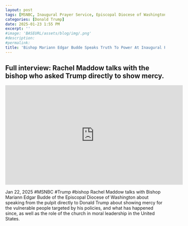 ```yaml
---
layout: post
tags: [MSNBC, Inaugural Prayer Service, Episcopal Diocese of Washington, Bishop Mariann Edgar Budde, mercy, moral leadership, politics]
categories: [Donald Trump]
date: 2025-01-23 1:55 PM
excerpt: ''
#image: 'BASEURL/assets/blog/img/.png'
#description:
#permalink:
title: 'Bishop Mariann Edgar Budde Speaks Truth To Power At Inaugural Prayer Service'
---
```



## Full interview: Rachel Maddow talks with the bishop who asked Trump directly to show mercy.

<iframe width="560" height="315" src="https://www.youtube.com/embed/XsKZA0bBNu8?si=mefWbOMY-iTvA2GP" title="YouTube video player" frameborder="0" allow="accelerometer; autoplay; clipboard-write; encrypted-media; gyroscope; picture-in-picture; web-share" referrerpolicy="strict-origin-when-cross-origin" allowfullscreen></iframe>

Jan 22, 2025  #MSNBC #Trump #bishop
Rachel Maddow talks with Bishop Mariann Edgar Budde of the Episcopal Diocese of Washington about speaking from the pulpit directly to Donald Trump about showing mercy for the vulnerable people targeted by his policies, and what has happened since, as well as the role of the church in moral leadership in the United States.